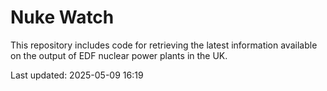 # Nuke Watch

This repository includes code for retrieving the latest information available on the output of EDF nuclear power plants in the UK.

Last updated: 2025-05-09 16:19